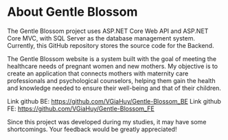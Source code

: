 # About Gentle Blossom

The Gentle Blossom project uses ASP.NET Core Web API and ASP.NET Core MVC, with SQL Server as the database management system. Currently, this GitHub repository stores the source code for the Backend.

The Gentle Blossom website is a system built with the goal of meeting the healthcare needs of pregnant women and new mothers. My objective is to create an application that connects mothers with maternity care professionals and psychological counselors, helping them gain the health and knowledge needed to ensure their well-being and that of their children.

Link github BE: https://github.com/VGiaHuy/Gentle-Blossom_BE
Link github FE: https://github.com/VGiaHuy/Gentle-Blossom_FE

Since this project was developed during my studies, it may have some shortcomings. Your feedback would be greatly appreciated!
